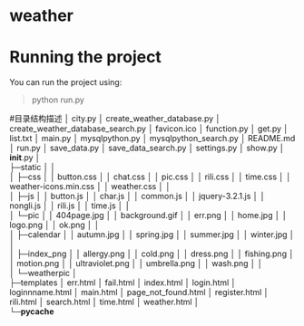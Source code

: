 # weather

# Running the project
You can run the project using:
> python run.py


#目录结构描述
│  city.py
│  create_weather_database.py
│  create_weather_database_search.py
│  favicon.ico
│  function.py
│  get.py
│  list.txt
│  main.py
│  mysqlpython.py
│  mysqlpython_search.py
│  README.md
│  run.py
│  save_data.py
│  save_data_search.py
│  settings.py
│  show.py
│  __init__.py
│  
├─static
│  │  
│  ├─css
│  │      button.css
│  │      chat.css
│  │      pic.css
│  │      rili.css
│  │      time.css
│  │      weather-icons.min.css
│  │      weather.css
│  │      
│  ├─js
│  │      button.js
│  │      char.js
│  │      common.js
│  │      jquery-3.2.1.js
│  │      nongli.js
│  │      rili.js
│  │      time.js
│  │      
│  └─pic
│      │  404page.jpg
│      │  background.gif
│      │  err.png
│      │  home.jpg
│      │  logo.png
│      │  ok.png
│      │  
│      ├─calendar
│      │      autumn.jpg
│      │      spring.jpg
│      │      summer.jpg
│      │      winter.jpg
│      │      
│      ├─index_png
│      │      allergy.png
│      │      cold.png
│      │      dress.png
│      │      fishing.png
│      │      motion.png
│      │      ultraviolet.png
│      │      umbrella.png
│      │      wash.png
│      │      
│      └─weatherpic
│              
├─templates
│      err.html
│      fail.html
│      index.html
│      login.html
│      loginnname.html
│      main.html
│      page_not_found.html
│      register.html
│      rili.html
│      search.html
│      time.html
│      weather.html
│      
└─__pycache__
        

